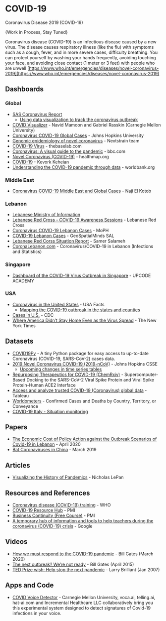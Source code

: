 # COVID-19
Coronavirus Disease 2019 (COVID-19)

{Work in Process, Stay Tuned}

Coronavirus disease (COVID-19) is an infectious disease caused by a new virus.
The disease causes respiratory illness (like the flu) with symptoms such as a cough, 
fever, and in more severe cases, difficulty breathing. You can protect yourself by 
washing your hands frequently, avoiding touching your face, and avoiding close contact 
(1 meter or 3 feet) with people who are unwell [https://www.who.int/emergencies/diseases/novel-coronavirus-2019](https://www.who.int/emergencies/diseases/novel-coronavirus-2019)

## Dashboards
### Global
* [SAS Coronavirus Report](https://tbub.sas.com/COVID19/)
   * [Using data visualization to track the coronavirus outbreak](https://blogs.sas.com/content/sascom/2020/03/10/using-data-visualization-to-track-the-coronavirus-outbreak/)
* [COVID Visualizer](https://www.covidvisualizer.com/) -  Navid Mamoon and Gabriel Rasskin (Carnegie Mellon University)
* [Coronavirus COVID-19 Global Cases](https://www.arcgis.com/apps/opsdashboard/index.html#/bda7594740fd40299423467b48e9ecf6) - Johns Hopkins University
* [Genomic epidemiology of novel coronavirus](https://nextstrain.org/ncov) - Nextstrain team
* [COVID-19 Virus](https://coronavirus.thebaselab.com/) - thebaselab.com
* [Coronavirus: A visual guide to the pandemic](https://www.bbc.com/news/world-51235105) - bbc.com
* [Novel Coronavirus (COVID-19)](https://www.healthmap.org/covid-19/?mod=article_inline) - healthmap.org
* [COVID-19](https://codgramdata.azurewebsites.net/COVID-19) - Kevork Keheian
* [Understanding the COVID-19 pandemic through data](http://datatopics.worldbank.org/universal-health-coverage/covid19/) - worldbank.org

### Middle East
* [Coronavirus COVID-19 Middle East and Global Cases](http://bit.ly/2019-nCoV-ME) - Naji El Kotob


### Lebanon
* [Lebanese Ministry of Information](https://corona.ministryinfo.gov.lb/)
* [Lebanese Red Cross - COVID-19 Awareness Sessions](https://gis.redcross.org.lb/portal/apps/webappviewer/index.html?id=432f768257754d27bef9eb60e21080c7) - Lebanese Red Cross
* [Coronavirus COVID-19 Lebanon Cases](https://maps.moph.gov.lb/portal/apps/opsdashboard/index.html#/d19be998323548278e088076d46d24f8) - MoPH
* [COVID-19 Lebanon Cases](https://geospatialminds.maps.arcgis.com/apps/opsdashboard/index.html#/389056954e9f43f1acbd3f1055bed602) - GeoSpatialMinds SAL
* [Lebanese Red Corss Situation Report](https://ssitb.co/) - Samer Salameh
* [CoronaLebanon.com](https://coronalebanon.com/) - Coronavirus/COVID-19 in Lebanon (Infections and Statistics)

### Singapore
* [Dashboard of the COVID-19 Virus Outbreak in Singapore](https://co.vid19.sg/dashboard) - UPCODE ACADEMY


### USA
* [Coronavirus in the United States](https://app.powerbi.com/view?r=eyJrIjoiMmI2ZjExMzItZTcwNy00YmUwLWFlMTAtYTUxYzVjODZmYjA5IiwidCI6ImMxMzZlZWMwLWZlOTItNDVlMC1iZWFlLTQ2OTg0OTczZTIzMiIsImMiOjF9) - USA Facts
    * [Mapping the COVID-19 outbreak in the states and counties](https://usafacts.org/visualizations/coronavirus-covid-19-spread-map/)
* [Cases in U.S.](https://www.cdc.gov/coronavirus/2019-ncov/cases-updates/cases-in-us.html) - CDC
* [Where America Didn’t Stay Home Even as the Virus Spread](https://www.nytimes.com/interactive/2020/04/02/us/coronavirus-social-distancing.html) - The New York Times

## Datasets
* [COVID19Py](https://pypi.org/project/COVID19Py/) - A tiny Python package for easy access to up-to-date Coronavirus (COVID-19, SARS-CoV-2) cases data.
* [2019 Novel Coronavirus COVID-19 (2019-nCoV)](https://github.com/CSSEGISandData/COVID-19) - Johns Hopkins CSSE
    * [Upcoming changes in time series tables](https://github.com/CSSEGISandData/COVID-19/issues/1250)
* [Repurposing Therapeutics for COVID-19 (ChemRxiv)](https://chemrxiv.org/articles/Repurposing_Therapeutics_for_the_Wuhan_Coronavirus_nCov-2019_Supercomputer-Based_Docking_to_the_Viral_S_Protein_and_Human_ACE2_Interface/11871402/3) - Supercomputer-Based Docking to the SARS-CoV-2 Viral Spike Protein and Viral Spike Protein-Human ACE2 Interface
* [Access and analyze trusted COVID-19 (Coronavirus) global data](https://www.tableau.com/covid-19-coronavirus-data-resources) - Tableau
* [Worldometers](https://www.worldometers.info/coronavirus/) - Confirmed Cases and Deaths by Country, Territory, or Conveyance
* [COVID-19 Italy - Situation monitoring](https://github.com/pcm-dpc/COVID-19)

## Papers
* [The Economic Cost of Policy Action against the Outbreak Scenarios of Covid-19 in Lebanon](http://www.institutdesfinances.gov.lb/publication/the-economic-cost-of-policy-action-against-the-outbreak-scenarios-of-covid-19-in-lebanon/) - April 2020
* [Bat Coronaviruses in China](https://www.researchgate.net/publication/331492838_Bat_Coronaviruses_in_China) - March 2019

## Articles
* [Visualizing the History of Pandemics](https://www.visualcapitalist.com/history-of-pandemics-deadliest/) - Nicholas LePan

## Resources and References
* [Coronavirus disease (COVID-19) training](https://www.who.int/emergencies/diseases/novel-coronavirus-2019/training/simulation-exercise) - WHO
* [COVID-19 Resource Hub](https://www.pmi.org/about/coronavirus-single-source-message/resource-hub) - PMI
* [Business Continuity (Free Course)](https://marketplace.pmi.org/Pages/ProductDetail.aspx?GMProduct=00101623100) - PMI
* [A temporary hub of information and tools to help teachers during the coronavirus (COVID-19) crisis](https://teachfromhome.google/intl/en/) - Google

## Videos
* [How we must respond to the COVID-19 pandemic](https://www.youtube.com/watch?v=Xe8fIjxicoo) - Bill Gates (March 2020)
* [The next outbreak? We’re not ready](https://www.youtube.com/watch?v=6Af6b_wyiwI) - Bill Gates (April 2015)
* [TED Prize wish: Help stop the next pandemic](https://www.youtube.com/watch?v=MNhiHf84P9c) - Larry Brilliant (Jan 2007)

## Apps and Code
* [COVID Voice Detector](https://cvdvoice.net/cvd/) - Carnegie Mellon University, voca.ai, telling.ai, hat-ai.com and Incremental Healthcare LLC collaboratively bring you this experimental system designed to detect signatures of Covid-19 infections in your voice.
